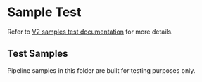 # Sample Test

Refer to [V2 samples test documentation](https://github.com/kubeflow/pipelines/tree/master/v2/test) for more details.

## Test Samples

Pipeline samples in this folder are built for testing purposes only.
